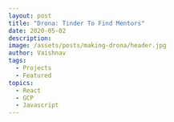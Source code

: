 ```yaml
---
layout: post
title: "Drona: Tinder To Find Mentors"
date: 2020-05-02
description: 
image: /assets/posts/making-drona/header.jpg
author: Vaishnav
tags:
  - Projects
  - Featured
topics:
  - React
  - GCP
  - Javascript
---
```

